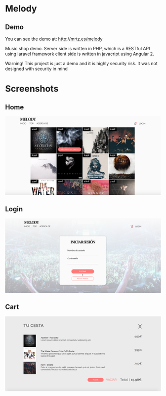 # Melody

## Demo

You can see the demo at: http://mrtz.es/melody

Music shop demo. Server side is written in PHP, which is a RESTful API using laravel framework
client side is written in javacript using Angular 2.

Warning! This project is just a demo and it is highly security risk. It was not designed with security in mind

# Screenshots
## Home
![Home](https://raw.githubusercontent.com/pmrt/melody/master/screenshots/home.png)
## Login
![Login](https://raw.githubusercontent.com/pmrt/melody/master/screenshots/login.png)
## Cart
![Cart](https://raw.githubusercontent.com/pmrt/melody/master/screenshots/cart.png)
